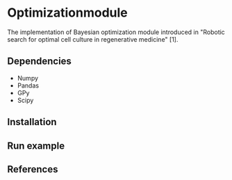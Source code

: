 # Optimizationmodule
The implementation of Bayesian optimization module introduced in  "Robotic search for optimal cell culture in regenerative medicine" [1].

## Dependencies
* Numpy
* Pandas
* GPy
* Scipy

## Installation


## Run example

## References
